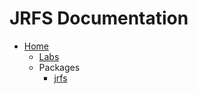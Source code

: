 # JRFS Documentation

- [Home](../README.md)
  - [Labs](../labs/README.md)
  - Packages
    - [jrfs](../packages/jrfs/README.md)
